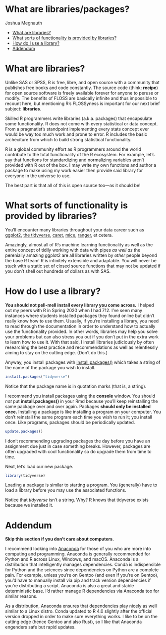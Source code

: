 What are libraries/packages?
================
Joshua Megnauth

  - [What are libraries?](#what-are-libraries)
  - [What sorts of functionality is provided by
    libraries?](#what-sorts-of-functionality-is-provided-by-libraries)
  - [How do I use a library?](#how-do-i-use-a-library)
  - [Addendum](#addendum)

# What are libraries?

Unlike SAS or SPSS, R is free, libre, and open source with a community
that publishes free books and code constantly. The source code (think:
**recipe**) for open source software is freely available forever for
anyone to peruse or modify. The benefits of FLOSS are basically infinite
and thus impossible to recount here, but mentioning R’s FLOSSyness is
important for our next brief subject: **libraries**.

Skilled R programmers write libraries (a.k.a. packages) that encapsulate
some functionality. R does not come with every statistical or data
concept. From a pragmatist’s standpoint implementing every stats concept
ever would be way too much work and prone to error. R includes the basic
archeciture from which to build strong statistical functionality.

R is a global community effort as R programmers around the world
contribute to the total functionality of the R ecosystem. For example,
let’s say that functions for standardizing and normalizing variables
aren’t provided with R out of the box. I may write my own functions and
author a package to make using my work easier then provide said library
for everyone in the universe to use.

The best part is that all of this is open source too—as it should be\!

# What sorts of functionality is provided by libraries?

You’ll encounter many libraries throughout your data career such as
[ggplot2](https://ggplot2.tidyverse.org/), [the
tidyverse](https://tidyverse.org/),
[caret](https://topepo.github.io/caret/),
[mice](https://cran.r-project.org/web/packages/mice/mice.pdf),
[ranger](https://cran.r-project.org/web/packages/ranger/ranger.pdf), et
cetera.

Amazingly, almost all of R’s machine learning functionality as well as
the entire concept of tidily working with data with pipes *as well as*
the perenially amazing ggplot2 are all libraries written by *other*
people beyond the base R team\! R is infinitely extensible and
adaptable. You will never be stuck with a static set of closed source
functions that may not be updated if you don’t shell out hundreds of
dollars as with SAS.

# How do I use a library?

**You should not pell-mell install every library you come across.** I
helped out my peers with R in Spring 2020 when I had 712. I’ve seen many
instances where students installed packages they found online but didn’t
really know how to use them. Usually, if you’re installing a library,
you need to read through the documentation in order to understand how to
actually use the functionality provided. In other words, libraries may
help you solve your problems but can also stress you out if you don’t
put in the extra work to learn how to use it. With that said, I install
libraries judiciously by often researching the best practice and
recommendations as well as relentlessly aiming to stay on the cutting
edge. (Don’t do this.)

Anyway, you install packages with
[install.packages()](https://www.rdocumentation.org/packages/utils/versions/3.6.2/topics/install.packages)
which takes a string of the name of the package you wish to install.

``` r
install.packages("tidyverse")
```

Notice that the package name is in quotation marks (that is, a string).

I recommend you install packages using the **console** window. You
should *not* put **install.packages()** in your Rmd because you’ll keep
reinstalling the same package over and over again. Packages **should
only be installed once.** Installing a package is like installing a
program on your computer. You don’t reinstall the same program each time
you wish to run it; you install once. Like programs, packages should be
periodically updated.

``` r
update.packages()
```

I don’t recommending upgrading packages the day before you have an
assignment due just in case something breaks. However, packages are
often upgraded with cool functionality so do upgrade them from time to
time.

Next, let’s load our new package.

``` r
library(tidyverse)
```

Loading a package is similar to starting a program. You (generally) have
to load a library before you may use the associated functions.

Notice that *tidyverse* isn’t a string. Why? R knows that tidyverse
exists because we installed it.

# Addendum

**Skip this section if you don’t care about computers.**

I recommend looking into [Anaconda](https://www.anaconda.com/) for those
of you who are more into computing and programming. Anaconda is
generally recommended for Python and R across Linux, Windows, and macOS.
Anaconda is a distribution that intelligently manages dependencies.
Conda is indispensible for Python and the sciences since dependencies on
Python are a complete pain. For example, unless you’re on Gentoo (and
even if you’re on Gentoo), you’d have to manually install via pip and
track version dependencies if you’re distributing a script. Anaconda is
also a great and stable deterministic base. I’d rather manage R
dependencies via Anaconda too for similar reasons.

As a distribution, Anaconda ensures that dependencies play nicely as
well similar to a Linux distro. Conda updated to R 4.0 slightly after
the official version dropped in order to make sure everything works. I
like to be on the cutting edge (hence Gentoo and also Rust), so I like
that Anaconda engenders safe but rapid updates.
